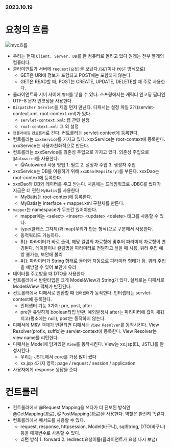 ### 2023.10.19
# 요청의 흐름
![mvc흐름](https://github.com/namoo1818/TIL/assets/50236187/eb4b6b8e-d5ef-40cd-9aa4-4e694c621a60)

- 우리는 현재 `Client, Server, DB`를 한 컴퓨터로 돌리고 있다 원래는 전부 별개의 컴퓨터다.
- 클라이언트가 서버에 `request(요청)`을 보낸다.(`GET`이나 `POST` 방식으로)
  - GET은 URI에 정보가 포함되고 POST에는 포함되지 않는다.
  - GET은 READ할 때, POST는 CREATE, UPDATE, DELETE할 때 주로 사용한다.
- 클라이언트와 서버 사이에 `필터`를 넣을 수 있다. 스프링에서는 캐릭터 인코딩 필터인 UTF-8 문자 인코딩을 사용한다.
- `Dispatcher Servlet`을 제일 먼저 만난다. 디패서는 설정 파일 2개(servlet-context.xml, root-context.xml)가 있다.
  - `servlet-context.xml`: 웹 관련 설정
  - `root-context.xml`: 그 외 설정
- `핸들러매핑` `컨트롤러`로 간다. 컨트롤러는 servlet-context에 등록한다.
- 컨트롤러는 `xxxService`를 가지고 있다. xxxService는 root-context에 등록한다. xxxService는 사용자친화적으로 만든다. 
- 컨트롤러는 xxxService를 의존성 주입으로 가지고 있다. 의존성 주입으로 `@Autowired`를 사용한다.
  - @Autowired 사용 방법 1. 필드 2. 설정자 주입 3. 생성자 주입
- xxxService는 DB를 이용하기 위해 `xxxDao(Repsitory)`를 부른다. xxxDao는 root-context에 등록한다.
- xxxDao와 DB와 데이터를 주고 받는다. 처음에는 프레임워크로 JDBC를 썼다가 지금은 더 편한 `MyBatis`를 사용한다
  - MyBatis는 root-context에 등록한다.
  - MyBatis는 Interface + mapper.xml 구현체를 만든다.
- `mapper`는 namespace가 무조건 있어야한다.  
  - mapper에는 \<select> \<insert> \<update> \<delete> 태그를 사용할 수 있다.
  - type(클래스 그자체)과 map(우리가 만든 형식)으로 구분해서 사용한다.
  - 동적쿼리도 가능하다.
  - ${}: 파라미터가 바로 출력, 해당 컬럼의 자료형에 맞추어 파라미터 자료형이 변경된다. 테이블이나 컬럼명을 파라미터로 전달하고 싶을 때 사용, 쿼리 주입 예방 불가능, 보안에 불리
  - #{}: 파라미터가 String 형태로 들어와 자동으로 파라미터 형태가 됨. 쿼리 주입을 예방할 수 있어 보안에 유리
- 데이터를 주고받을 때 DTO을 사용한다
- 컨트롤러에서 반환타입은 크게 Model&View과 String가 있다. 실제로는 디패서로 Model&View 객체가 반환된다.
- 컨트롤러에서 디패서로 반환할 때 `인터셉터`가 동작한다. 인터셉터는 servlet-context에 등록한다.
  - 인터셉터 기능 3가지: pre, post, after
  - pre만 유일하게 boolean타입 반환. 예외발생시 after는 파리미터에 값이 채워지고(평소에는 null), post는 동작하지 않는다.
- 디패서에 M&V 객체가 반환되면 디패서는 `View Resolver`를 동작시킨다. View Resolver(profix, suffix)는 servlet-context에 등록한다. View Resolver는 view name를 리턴한다.
- 디패서는 Model에 담겨있던 `View`를 동작시킨다. View는 xx.jsp(EL, JSTL)를 완성시킨다.
  - 우리는 JSTL에서 core를 가장 많이 썼다
  - xx.jsp 4가지 영역: page / request / session / application
- 사용자에게 response 응답을 준다

# 컨트롤러
- 컨트롤러에서 @Request Mapping을 쓰다가 더 진보된 방식인 @GetMapping(경로), @PostMapping(경로)을 사용한다. 역할은 완전히 똑같다.
- 컨트롤러에서 메서드를 사용할 수 있다.
  - request, response, httpsession, Model(바구니), sqlString, DTO(바구니) 등을 매개변수로 사용할 수 있다.
  - 리턴 방식 1. forward 2. redirect:요청이름(클라이언트가 요청 다시 보냄)
